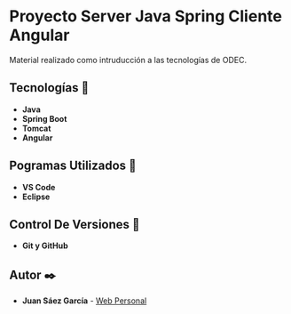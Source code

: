 # Proyecto Server Java Spring Cliente Angular

Material realizado como intruducción a las tecnologías de ODEC.

## Tecnologías 🚀

* **Java**  
* **Spring Boot**  
* **Tomcat**  
* **Angular**  

## Pogramas Utilizados 📌

* **VS Code**
* **Eclipse**

## Control De Versiones 📌

* **Git y GitHub**

## Autor ✒️

* **Juan Sáez García** -  [Web Personal](https://juamber.com)

